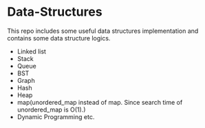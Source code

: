 # Data-Structures
This repo includes some useful data structures implementation and contains some data structure logics.
* Linked list
* Stack
* Queue
* BST
* Graph
* Hash
* Heap
* map(unordered_map instead of map. Since search time of unordered_map is O(1).)
* Dynamic Programming 
etc. 



